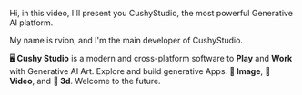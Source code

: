 <!-- one liner catch phrase -->
Hi, in this video, I'll present you CushyStudio, the most powerful Generative AI platform.

<!-- who I am -->
My name is rvion, and I'm the main developer of CushyStudio.

<!-- short intro -->
🖥️ **Cushy Studio** is a modern and cross-platform software to **Play** and **Work** with Generative AI Art. Explore and build generative Apps. **🌠 Image**, **🎥 Video**, and **🧊 3d**. Welcome to the future.

<!-- small video of ... -->
